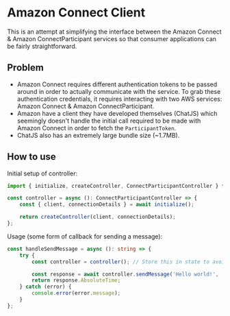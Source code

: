 # Amazon Connect Client

This is an attempt at simplifying the interface between the Amazon Connect & Amazon ConnectParticipant services so that consumer applications can be fairly straightforward.

## Problem

-   Amazon Connect requires different authentication tokens to be passed around in order to actually communicate with the service. To grab these authentication credentials, it requires interacting with two AWS services: Amazon Connect & Amazon ConnectParticipant.
-   Amazon have a client they have developed themselves (ChatJS) which seemingly doesn't handle the initial call required to be made with Amazon Connect in order to fetch the `ParticipantToken`.
-   ChatJS also has an extremely large bundle size (~1.7MB).

## How to use

Initial setup of controller:

```ts
import { initialize, createController, ConnectParticipantController } from 'aws-connect-client';

const controller = async (): ConnectParticipantController => {
    const { client, connectionDetails } = await initialize();

    return createController(client, connectionDetails);
};
```

Usage (some form of callback for sending a message):

```ts
const handleSendMessage = async (): string => {
    try {
        const controller = controller(); // Store this in state to avoid re-creating the controller instance

        const response = await controller.sendMessage('Hello world!', 'text/plain');
        return response.AbsoluteTime;
    } catch (error) {
        console.error(error.message);
    }
};
```
